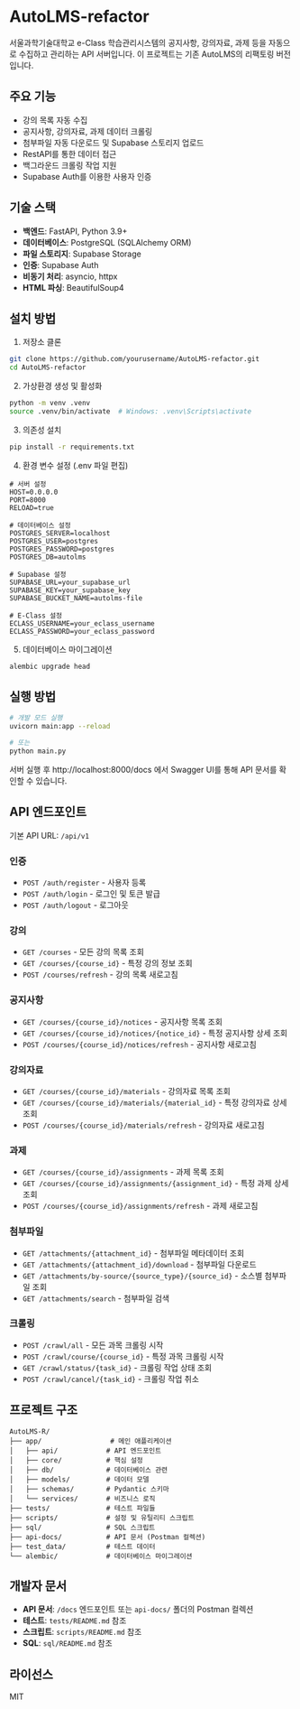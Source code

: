 # AutoLMS-refactor

서울과학기술대학교 e-Class 학습관리시스템의 공지사항, 강의자료, 과제 등을 자동으로 수집하고 관리하는 API 서버입니다. 이 프로젝트는 기존 AutoLMS의 리팩토링 버전입니다.

## 주요 기능

- 강의 목록 자동 수집
- 공지사항, 강의자료, 과제 데이터 크롤링
- 첨부파일 자동 다운로드 및 Supabase 스토리지 업로드
- RestAPI를 통한 데이터 접근
- 백그라운드 크롤링 작업 지원
- Supabase Auth를 이용한 사용자 인증

## 기술 스택

- **백엔드**: FastAPI, Python 3.9+
- **데이터베이스**: PostgreSQL (SQLAlchemy ORM)
- **파일 스토리지**: Supabase Storage
- **인증**: Supabase Auth
- **비동기 처리**: asyncio, httpx
- **HTML 파싱**: BeautifulSoup4

## 설치 방법

1. 저장소 클론
```bash
git clone https://github.com/yourusername/AutoLMS-refactor.git
cd AutoLMS-refactor
```

2. 가상환경 생성 및 활성화
```bash
python -m venv .venv
source .venv/bin/activate  # Windows: .venv\Scripts\activate
```

3. 의존성 설치
```bash
pip install -r requirements.txt
```

4. 환경 변수 설정 (.env 파일 편집)
```
# 서버 설정
HOST=0.0.0.0
PORT=8000
RELOAD=true

# 데이터베이스 설정
POSTGRES_SERVER=localhost
POSTGRES_USER=postgres
POSTGRES_PASSWORD=postgres
POSTGRES_DB=autolms

# Supabase 설정
SUPABASE_URL=your_supabase_url
SUPABASE_KEY=your_supabase_key
SUPABASE_BUCKET_NAME=autolms-file

# E-Class 설정
ECLASS_USERNAME=your_eclass_username
ECLASS_PASSWORD=your_eclass_password
```

5. 데이터베이스 마이그레이션
```bash
alembic upgrade head
```

## 실행 방법

```bash
# 개발 모드 실행
uvicorn main:app --reload

# 또는
python main.py
```

서버 실행 후 http://localhost:8000/docs 에서 Swagger UI를 통해 API 문서를 확인할 수 있습니다.

## API 엔드포인트

기본 API URL: `/api/v1`

### 인증

- `POST /auth/register` - 사용자 등록
- `POST /auth/login` - 로그인 및 토큰 발급
- `POST /auth/logout` - 로그아웃

### 강의

- `GET /courses` - 모든 강의 목록 조회
- `GET /courses/{course_id}` - 특정 강의 정보 조회
- `POST /courses/refresh` - 강의 목록 새로고침

### 공지사항

- `GET /courses/{course_id}/notices` - 공지사항 목록 조회
- `GET /courses/{course_id}/notices/{notice_id}` - 특정 공지사항 상세 조회
- `POST /courses/{course_id}/notices/refresh` - 공지사항 새로고침

### 강의자료

- `GET /courses/{course_id}/materials` - 강의자료 목록 조회
- `GET /courses/{course_id}/materials/{material_id}` - 특정 강의자료 상세 조회
- `POST /courses/{course_id}/materials/refresh` - 강의자료 새로고침

### 과제

- `GET /courses/{course_id}/assignments` - 과제 목록 조회
- `GET /courses/{course_id}/assignments/{assignment_id}` - 특정 과제 상세 조회
- `POST /courses/{course_id}/assignments/refresh` - 과제 새로고침

### 첨부파일

- `GET /attachments/{attachment_id}` - 첨부파일 메타데이터 조회
- `GET /attachments/{attachment_id}/download` - 첨부파일 다운로드
- `GET /attachments/by-source/{source_type}/{source_id}` - 소스별 첨부파일 조회
- `GET /attachments/search` - 첨부파일 검색

### 크롤링

- `POST /crawl/all` - 모든 과목 크롤링 시작
- `POST /crawl/course/{course_id}` - 특정 과목 크롤링 시작
- `GET /crawl/status/{task_id}` - 크롤링 작업 상태 조회
- `POST /crawl/cancel/{task_id}` - 크롤링 작업 취소

## 프로젝트 구조

```
AutoLMS-R/
├── app/                 # 메인 애플리케이션
│   ├── api/            # API 엔드포인트
│   ├── core/           # 핵심 설정
│   ├── db/             # 데이터베이스 관련
│   ├── models/         # 데이터 모델
│   ├── schemas/        # Pydantic 스키마
│   └── services/       # 비즈니스 로직
├── tests/              # 테스트 파일들
├── scripts/            # 설정 및 유틸리티 스크립트
├── sql/                # SQL 스크립트
├── api-docs/           # API 문서 (Postman 컬렉션)
├── test_data/          # 테스트 데이터
└── alembic/            # 데이터베이스 마이그레이션
```

## 개발자 문서

- **API 문서**: `/docs` 엔드포인트 또는 `api-docs/` 폴더의 Postman 컬렉션
- **테스트**: `tests/README.md` 참조
- **스크립트**: `scripts/README.md` 참조
- **SQL**: `sql/README.md` 참조

## 라이선스

MIT
